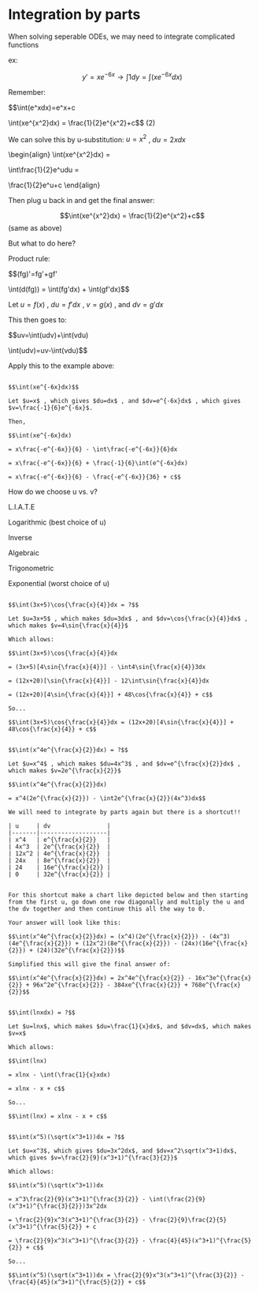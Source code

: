 # Integration by parts

When solving seperable ODEs, we may need to integrate complicated functions

ex: 

$$y'=xe^{-6x} \to \int1dy=\int(xe^{-6x}dx)$$

Remember:

$$\int(e^xdx)=e^x+c 

\int(xe^{x^2}dx) = \frac{1}{2}e^{x^2}+c$$ (2)

We can solve this by u-substitution: $u=x^2$ , $du=2xdx$

\begin{align}
\int(xe^{x^2}dx) =

\int\frac{1}{2}e^udu =

\frac{1}{2}e^u+c
\end{align}

Then plug u back in and get the final answer:

$$\int(xe^{x^2}dx) = \frac{1}{2}e^{x^2}+c$$ (same as above)

But what to do here?

Product rule:

$$(fg)'=fg'+gf'

\int(d(fg)) = \int(fg'dx) + \int(gf'dx)$$

Let $u=f(x)$ , $du=f'dx$ , $v=g(x)$ , and $dv=g'dx$

This then goes to:

$$uv=\int(udv)+\int(vdu) 

\int(udv)=uv-\int(vdu)$$

Apply this to the example above:

````{example} 1.6.1

$$\int(xe^{-6x}dx)$$

Let $u=x$ , which gives $du=dx$ , and $dv=e^{-6x}dx$ , which gives $v=\frac{-1}{6}e^{-6x}$. 

Then,

$$\int(xe^{-6x}dx) 

= x\frac{-e^{-6x}}{6} - \int\frac{-e^{-6x}}{6}dx 

= x\frac{-e^{-6x}}{6} + \frac{-1}{6}\int(e^{-6x}dx) 

= x\frac{-e^{-6x}}{6} - \frac{-e^{-6x}}{36} + c$$
````

How do we choose u vs. v?

L.I.A.T.E

Logarithmic  (best choice of u)

Inverse

Algebraic

Trigonometric

Exponential  (worst choice of u)

````{example} 1.6.2

$$\int(3x+5)\cos{\frac{x}{4}}dx = ?$$ 

Let $u=3x+5$ , which makes $du=3dx$ , and $dv=\cos{\frac{x}{4}}dx$ , which makes $v=4\sin{\frac{x}{4}}$

Which allows:

$$\int(3x+5)\cos{\frac{x}{4}}dx 

= (3x+5)[4\sin{\frac{x}{4}}] - \int4\sin{\frac{x}{4}}3dx 

= (12x+20)[\sin{\frac{x}{4}}] - 12\int\sin{\frac{x}{4}}dx 

= (12x+20)[4\sin{\frac{x}{4}}] + 48\cos{\frac{x}{4}} + c$$

So...

$$\int(3x+5)\cos{\frac{x}{4}}dx = (12x+20)[4\sin{\frac{x}{4}}] + 48\cos{\frac{x}{4}} + c$$
````

````{example} 1.6.3

$$\int(x^4e^{\frac{x}{2}}dx) = ?$$

Let $u=x^4$ , which makes $du=4x^3$ , and $dv=e^{\frac{x}{2}}dx$ , which makes $v=2e^{\frac{x}{2}}$

$$\int(x^4e^{\frac{x}{2}}dx) 

= x^4(2e^{\frac{x}{2}}) - \int2e^{\frac{x}{2}}(4x^3)dx$$

We will need to integrate by parts again but there is a shortcut!!

| u     | dv                |
|-------|-------------------|
| x^4   | e^{\frac{x}{2}}   |
| 4x^3  | 2e^{\frac{x}{2}}  |
| 12x^2 | 4e^{\frac{x}{2}}  |
| 24x   | 8e^{\frac{x}{2}}  |
| 24    | 16e^{\frac{x}{2}} |
| 0     | 32e^{\frac{x}{2}} |


For this shortcut make a chart like depicted below and then starting from the first u, go down one row diagonally and multiply the u and the dv together and then continue this all the way to 0.

Your answer will look like this:

$$\int(x^4e^{\frac{x}{2}}dx) = (x^4)(2e^{\frac{x}{2}}) - (4x^3)(4e^{\frac{x}{2}}) + (12x^2)(8e^{\frac{x}{2}}) - (24x)(16e^{\frac{x}{2}}) + (24)(32e^{\frac{x}{2}})$$

Simplified this will give the final answer of:

$$\int(x^4e^{\frac{x}{2}}dx) = 2x^4e^{\frac{x}{2}} - 16x^3e^{\frac{x}{2}} + 96x^2e^{\frac{x}{2}} - 384xe^{\frac{x}{2}} + 768e^{\frac{x}{2}}$$
````

````{example} 1.6.4

$$\int(lnxdx) = ?$$

Let $u=lnx$, which makes $du=\frac{1}{x}dx$, and $dv=dx$, which makes $v=x$

Which allows:

$$\int(lnx) 

= xlnx - \int(\frac{1}{x}xdx) 

= xlnx - x + c$$

So...

$$\int(lnx) = xlnx - x + c$$
````

````{example} 1.6.5

$$\int(x^5)(\sqrt(x^3+1))dx = ?$$

Let $u=x^3$, which gives $du=3x^2dx$, and $dv=x^2\sqrt(x^3+1)dx$, which gives $v=\frac{2}{9}(x^3+1)^{\frac{3}{2}}$

Which allows:

$$\int(x^5)(\sqrt(x^3+1))dx 

= x^3\frac{2}{9}(x^3+1)^{\frac{3}{2}} - \int(\frac{2}{9}(x^3+1)^{\frac{3}{2}})3x^2dx 

= \frac{2}{9}x^3(x^3+1)^{\frac{3}{2}} - \frac{2}{9}\frac{2}{5}(x^3+1)^{\frac{5}{2}} + c 

= \frac{2}{9}x^3(x^3+1)^{\frac{3}{2}} - \frac{4}{45}(x^3+1)^{\frac{5}{2}} + c$$

So...

$$\int(x^5)(\sqrt(x^3+1))dx = \frac{2}{9}x^3(x^3+1)^{\frac{3}{2}} - \frac{4}{45}(x^3+1)^{\frac{5}{2}} + c$$